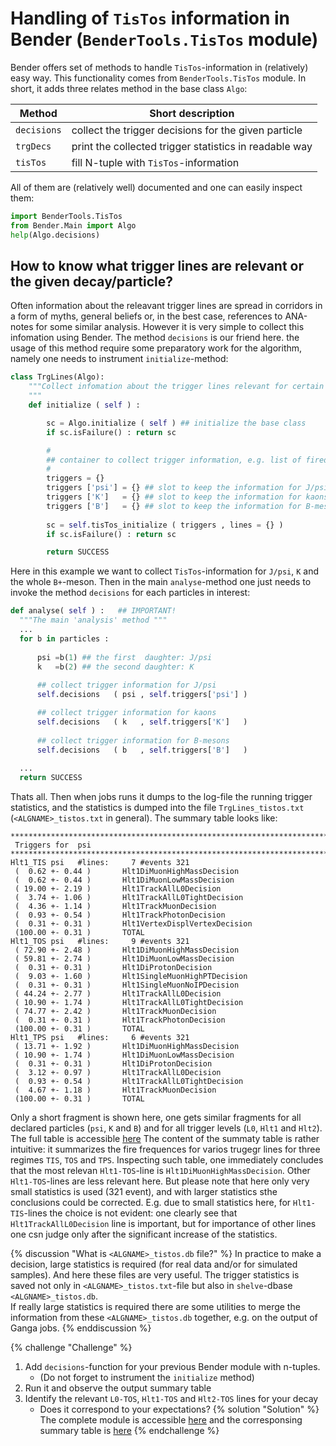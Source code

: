 # Handling of `TisTos` information in Bender  (`BenderTools.TisTos` module)


Bender offers set of methods to handle `TisTos`-information in (relatively) easy way.
This functionality  comes from `BenderTools.TisTos` module.
In short, it adds three relates method in the base class `Algo`:

|  Method           |  Short description   | 
| ---               |  ---                 | 
| `decisions`       | collect the trigger decisions for the given particle  | 
| `trgDecs`         | print the collected trigger statistics in readable way   |  
| `tisTos`          | fill N-tuple with `TisTos`-information    | 

All of them are (relatively well) documented and one can easily inspect them:
```python
import BenderTools.TisTos
from Bender.Main import Algo
help(Algo.decisions)
```

## How to know what trigger lines are relevant or the given decay/particle?

Often information about the releavant trigger lines are spread in corridors 
in a form of myths, general beliefs or, in the best case, references to ANA-notes 
for some similar analysis. However it is very simple to collect 
this infomation using Bender. The method `decisions` is our friend here. 
the usage of  this method require some preparatory work for the algorithm, 
namely one needs to instrument `initialize`-method:
```python
class TrgLines(Algo):
    """Collect infomation about the trigger lines relevant for certain decays/particles
    """
    def initialize ( self ) :

        sc = Algo.initialize ( self ) ## initialize the base class
        if sc.isFailure() : return sc

        #
        ## container to collect trigger information, e.g. list of fired lines 
        #
        triggers = {}
        triggers ['psi'] = {} ## slot to keep the information for J/psi 
        triggers ['K']   = {} ## slot to keep the information for kaons  
        triggers ['B']   = {} ## slot to keep the information for B-mesons 
        
        sc = self.tisTos_initialize ( triggers , lines = {} )
        if sc.isFailure() : return sc

        return SUCCESS
```
Here in this example we want to collect `TisTos`-information 
for `J/psi`, `K` and the whole `B+`-meson. Then in the main `analyse`-method one just needs to invoke 
the method `decisions` for each particles  in interest:
```python
def analyse( self ) :   ## IMPORTANT! 
  """The main 'analysis' method """
  ...         
  for b in particles :
            
      psi =b(1) ## the first  daughter: J/psi 
      k   =b(2) ## the second daughter: K 
            
      ## collect trigger information for J/psi 
      self.decisions   ( psi , self.triggers['psi'] )

      ## collect trigger information for kaons 
      self.decisions   ( k   , self.triggers['K']   )
            
      ## collect trigger information for B-mesons 
      self.decisions   ( b   , self.triggers['B']   ) 
  
  ...     
  return SUCCESS   
```
Thats all. Then when jobs runs  it dumps to the log-file the running trigger statistics, 
and the statistics is dumped into the file `TrgLines_tistos.txt` (`<ALGNAME>_tistos.txt` in general).
The summary table looks like:
```
******************************************************************************************
 Triggers for  psi
******************************************************************************************
Hlt1_TIS psi   #lines:     7 #events 321   
 (  0.62 +- 0.44 )       Hlt1DiMuonHighMassDecision 
 (  0.62 +- 0.44 )       Hlt1DiMuonLowMassDecision 
 ( 19.00 +- 2.19 )       Hlt1TrackAllL0Decision 
 (  3.74 +- 1.06 )       Hlt1TrackAllL0TightDecision 
 (  4.36 +- 1.14 )       Hlt1TrackMuonDecision 
 (  0.93 +- 0.54 )       Hlt1TrackPhotonDecision 
 (  0.31 +- 0.31 )       Hlt1VertexDisplVertexDecision 
 (100.00 +- 0.31 )       TOTAL 
Hlt1_TOS psi   #lines:     9 #events 321   
 ( 72.90 +- 2.48 )       Hlt1DiMuonHighMassDecision 
 ( 59.81 +- 2.74 )       Hlt1DiMuonLowMassDecision 
 (  0.31 +- 0.31 )       Hlt1DiProtonDecision 
 (  9.03 +- 1.60 )       Hlt1SingleMuonHighPTDecision 
 (  0.31 +- 0.31 )       Hlt1SingleMuonNoIPDecision 
 ( 44.24 +- 2.77 )       Hlt1TrackAllL0Decision 
 ( 10.90 +- 1.74 )       Hlt1TrackAllL0TightDecision 
 ( 74.77 +- 2.42 )       Hlt1TrackMuonDecision 
 (  0.31 +- 0.31 )       Hlt1TrackPhotonDecision 
 (100.00 +- 0.31 )       TOTAL 
Hlt1_TPS psi   #lines:     6 #events 321   
 ( 13.71 +- 1.92 )       Hlt1DiMuonHighMassDecision 
 ( 10.90 +- 1.74 )       Hlt1DiMuonLowMassDecision 
 (  0.31 +- 0.31 )       Hlt1DiProtonDecision 
 (  3.12 +- 0.97 )       Hlt1TrackAllL0Decision 
 (  0.93 +- 0.54 )       Hlt1TrackAllL0TightDecision 
 (  4.67 +- 1.18 )       Hlt1TrackMuonDecision 
 (100.00 +- 0.31 )       TOTAL 
```
Only a short fragment is shown here, one gets similar fragments for all declared 
particles (`psi`, `K` and `B`) and for all trigger levels (`L0`, `Hlt1` and `Hlt2`).
The full table is accessible [here](https://gist.github.com/VanyaBelyaev/90cc0f9b1ab84c8e40e2cd2ccf321bc3)
The content of the summaty table is rather intuitive: it summarizes the fire frequences for 
varios trugegr lines for three regimes `TIS`, `TOS` and `TPS`. 
Inspecting such table, one immediately concludes that the most relevan `Hlt1-TOS`-line
is `Hlt1DiMuonHighMassDecision`. Other `Hlt1-TOS`-lines are  less relevant here. 
But please note that here only very small statistics is used (321 event), 
and with larger statistics sthe conclusions could be corrected.
E.g. due to  small statistics here, for `Hlt1-TIS`-lines the choice is not evident:
one clearly see that `Hlt1TrackAllL0Decision` line is important, but for 
importance of other lines one csn judge only after the 
significant increase of the statistics.

{% discussion "What is `<ALGNAME>_tistos.db` file?" %}
In practice to make a decision, large statistics is required (for real data and/or for simulated samples).
And here these files are very useful. 
The trigger statistics is  saved not only in `<ALGNAME>_tistos.txt`-file but also in `shelve`-dbase 
`<ALGNAME>_tistos.db`.  
If really large statistics is required there are some utilities to merge the 
information from these `<ALGNAME>_tistos.db` together, e.g. on the output of Ganga jobs.
{% enddiscussion %}

{% challenge "Challenge" %}
  1. Add `decisions`-function for your previous Bender module with n-tuples. 
     * (Do not  forget to instrument the `initialize` method)
  2. Run it and observe the output summary table 
  3. Identify the relevant  `L0-TOS`, `Hlt1-TOS` and `Hlt2-TOS` lines for your decay 
     * Does it correspond to your  expectations?
{% solution "Solution" %}
The complete module is accessible [here](https://gist.github.com/VanyaBelyaev/0e12d07b705dcd4af48aea8dad02f727)
and the corresponsing summary table is [here](https://gist.github.com/VanyaBelyaev/90cc0f9b1ab84c8e40e2cd2ccf321bc3)
{% endchallenge %}
